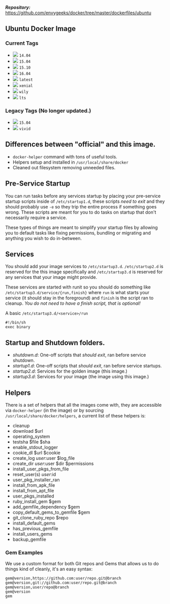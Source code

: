 ***Repository:*** https://github.com/envygeeks/docker/tree/master/dockerfiles/ubuntu

## Ubuntu Docker Image
### Current Tags

* [![](https://badge.imagelayers.io/envygeeks/ubuntu:14.04.svg)][14.04] `14.04`
* [![](https://badge.imagelayers.io/envygeeks/ubuntu:15.04.svg)][15.04] `15.04`
* [![](https://badge.imagelayers.io/envygeeks/ubuntu:15.10.svg)][15.10] `15.10`
* [![](https://badge.imagelayers.io/envygeeks/ubuntu:16.04.svg)][16.04] `16.04`
* [![](https://badge.imagelayers.io/envygeeks/ubuntu:latest.svg)][latest] `latest`
* [![](https://badge.imagelayers.io/envygeeks/ubuntu:xenial.svg)][xenial] `xenial`
* [![](https://badge.imagelayers.io/envygeeks/ubuntu:wily.svg)][wily] `wily`
* [![](https://badge.imagelayers.io/envygeeks/ubuntu:lts.svg)][lts] `lts`

[14.04]: https://imagelayers.io?images=envygeeks/ubuntu:14.04
[15.10]: https://imagelayers.io?images=envygeeks/ubuntu:15.10
[16.04]: https://imagelayers.io?images=envygeeks/ubuntu:16.04
[latest]: https://imagelayers.io?images=envygeeks/ubuntu:latest
[xenial]: https://imagelayers.io?images=envygeeks/ubuntu:xenial
[wily]: https://imagelayers.io?images=envygeeks/ubuntu:wily
[lts]: https://imagelayers.io?images=envygeeks/ubuntu:lts

### Legacy Tags (No longer updated.)

* [![](https://badge.imagelayers.io/envygeeks/ubuntu:15.04.svg)][15.04] `15.04`
* [![](https://badge.imagelayers.io/envygeeks/ubuntu:vivid.svg)][vivid] `vivid`

[15.04]: https://imagelayers.io?images=envygeeks/ubuntu:15.04
[vivid]: https://imagelayers.io?images=envygeeks/ubuntu:vivid

## Differences between "official" and this image.

* `docker-helper` command with tons of useful tools.
* Helpers setup and installed in `/usr/local/share/docker`
* Cleaned out filesystem removing unneeded files.

## Pre-Service Startup

You can run tasks before any services startup by placing your pre-service
startup scripts inside of `/etc/startup1.d`, these scripts *need to exit* and
they should probably use `-e` so they trip the entire process if something goes
wrong.  These scripts are meant for you to do tasks on startup that don't
necessarily require a service.

These types of things are meant to simplify your startup files by allowing you
to default tasks like fixing permissions, bundling or migrating and anything you
wish to do in-between.

## Services

You should add your image services to `/etc/startup3.d`.  `/etc/startup2.d` is
reserved for the this image specifically and `/etc/startup3.d` is reserved for
any services that your image might provide.

These services are started with runit so you should do something like
`/etc/startup3.d/service/{run,finish}` where `run` is what starts your service
(it should stay in the foreground) and `finish` is the script ran to cleanup.
*You do not need to have a finish script, that is optional!*

A basic `/etc/startup3.d/<service>/run`

```shell
#!/bin/sh
exec binary
```

## Startup and Shutdown folders.

* *shutdown.d*: One-off scripts that *should exit*, ran before service shutdown.
* *startup1.d*: One-off scripts that *should exit*, ran before service startups.
* *startup2.d*: Services for the golden image (this image.)
* *startup3.d*: Services for your image (the image using this image.)

## Helpers

There is a set of helpers that all the images come with, they are accessible via
`docker-helper` (in the image) or by sourcing `/usr/local/share/docker/helpers`,
a current list of these helpers is:

* cleanup
* download $url
* operating_system
* testsha $file $sha
* enable_stdout_logger
* cookie_dl $url $cookie
* create_log $user:$user $log_file
* create_dir $user:$user $dir $permissions
* install_user_pkgs_from_file
* reset_user(s) $user:$id
* user_pkg_installer_ran
* install_from_apk_file
* install_from_apt_file
* user_pkgs_installed
* ruby_install_gem $gem
* add_gemfile_dependency $gem
* copy_default_gems_to_gemfile $gem
* git_clone_ruby_repo $repo
* install_default_gems
* has_previous_gemfile
* install_users_gems
* backup_gemfile

### Gem Examples

We use a custom format for both Git repos and Gems that allows us to do things
kind of cleanly, it's an easy syntax:

```
gem@version,https://github.com:user/repo.git@branch
gem@version,git://github.com:user/repo.git@branch
gem@version,user/repo@branch
gem@version
gem
```
